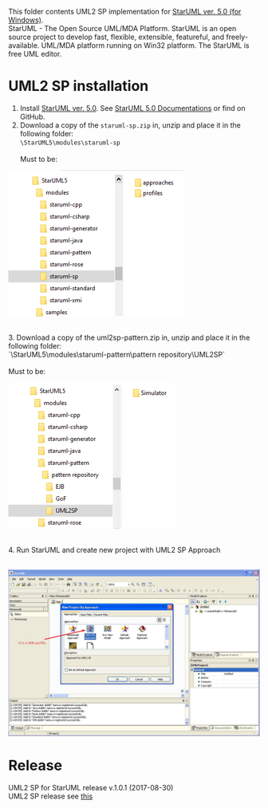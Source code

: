 This folder contents UML2 SP implementation for [StarUML ver. 5.0 (for Windows)](http://staruml.sourceforge.net/v1/about.php).<br> 
StarUML - The Open Source UML/MDA Platform. StarUML is an open source project to develop fast, flexible, extensible, featureful, and freely-available. UML/MDA platform running on Win32 platform. The StarUML is free UML editor.

# UML2 SP installation

1. Install [StarUML ver. 5.0](https://sourceforge.net/projects/staruml/files/staruml/5.0/). See [StarUML 5.0 Documentations](http://staruml.sourceforge.net/v1/documentations.php) or find on GitHub.<br>
2. Download a copy of the `staruml-sp.zip` in, unzip and place it in the following folder:<br/>
`\StarUML5\modules\staruml-sp`<br><br/>
Must to be: <br/>
<p><img src="star-uml-folder.png" alt="" /></p>
<br>
3. Download a copy of the uml2sp-pattern.zip in, unzip and place it in the following folder:<br>
`\StarUML5\modules\staruml-pattern\pattern repository\UML2SP`<br><br>
Must to be:<br>
<p><img src="star-uml-pattern-folder.png" alt="" /></p>
<br>
4. Run StarUML and create new project with UML2 SP Approach <br><br>
<p><img src="pic1.jpg" alt="" /></p>

# Release
UML2 SP for StarUML release v.1.0.1 (2017-08-30)<br />
UML2 SP release see [this](release.md) 
